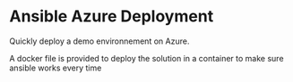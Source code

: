 # Ansible Azure Deployment

Quickly deploy a demo environnement on Azure.

A docker file is provided to deploy the solution in a container to make sure ansible works every time